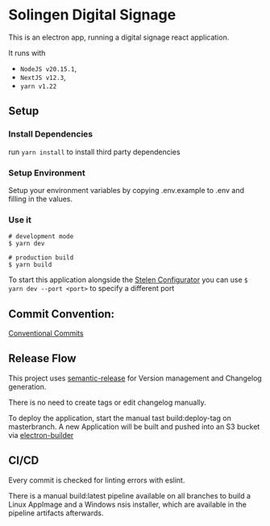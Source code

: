 # Solingen Digital Signage

This is an electron app, running a digital signage react application.

It runs with

- `NodeJS v20.15.1`,
- `NextJS v12.3`,
- `yarn v1.22`

## Setup

### Install Dependencies

run `yarn install` to install third party dependencies

### Setup Environment

Setup your environment variables by copying .env.example to .env and filling in the values.

### Use it

```
# development mode
$ yarn dev

# production build
$ yarn build
```

To start this application alongside the [Stelen Configurator](https://git.app.nedeco.de/solingen/stelen-configurator) you can use `$ yarn dev --port <port>` to specify a different port

## Commit Convention:

[Conventional Commits](https://github.com/angular/angular/blob/22b96b9/CONTRIBUTING.md#-commit-message-guidelines)

## Release Flow

This project uses [semantic-release](https://github.com/semantic-release/semantic-release) for Version management and Changelog generation.

There is no need to create tags or edit changelog manually.

To deploy the application, start the manual tast build:deploy-tag on masterbranch.
A new Application will be built and pushed into an S3 bucket via [electron-builder](https://www.electron.build/index.html)

## CI/CD

Every commit is checked for linting errors with eslint.

There is a manual build:latest pipeline available on all branches to build a Linux AppImage and a Windows nsis installer, which are available in the pipeline artifacts afterwards.
